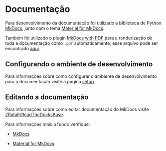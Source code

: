 <!--
 Copyright (c) 2023 Rafael Farias
 
 This software is released under the MIT License.
 https://opensource.org/licenses/MIT
-->

# Documentação

Para desenvolvimento da documentação foi utilizado a biblioteca de Python [MkDocs](https://www.mkdocs.org/), junto com o tema [Material for MkDocs](https://squidfunk.github.io/mkdocs-material/).

Também foi utilizado o plugin [MkDocs with PDF](https://github.com/orzih/mkdocs-with-pdf) para a renderização de toda a documentação como `.pdf` automaticamente, esse arquivo pode ser encontrado [aqui](https://zrafaf.github.io/educa-utf/pdf/document.pdf).

## Configurando o ambiente de desenvolvimento
Para informações sobre como configurar o ambiente de desenvolvimento para a documentação visite a página [setup](setup.md#documentacao).

## Editando a documentação
Para informações sobre como editar documentação do MkDocs visite [ZRafaF/ReadTheDocksBase](https://github.com/ZRafaF/ReadTheDocksBase).

Para informações mais a fundo verifique:

* [MkDocs](https://www.mkdocs.org/)

* [Material for MkDocs](https://squidfunk.github.io/mkdocs-material/).
